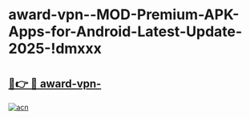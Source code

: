 # award-vpn--MOD-Premium-APK-Apps-for-Android-Latest-Update-2025-!dmxxx

# <h2><a href="https://3nyh71.esa.edu.pl?title=award-vpn-&ref=dmxxx">🔗👉 🔴 award-vpn-</a></h2>

[![acn](https://github.com/user-attachments/assets/0f9c940e-d8b0-45ae-aac7-cd30a18b3e1c)](https://3nyh71.esa.edu.pl?title=award-vpn-&ref=dmxxx)

